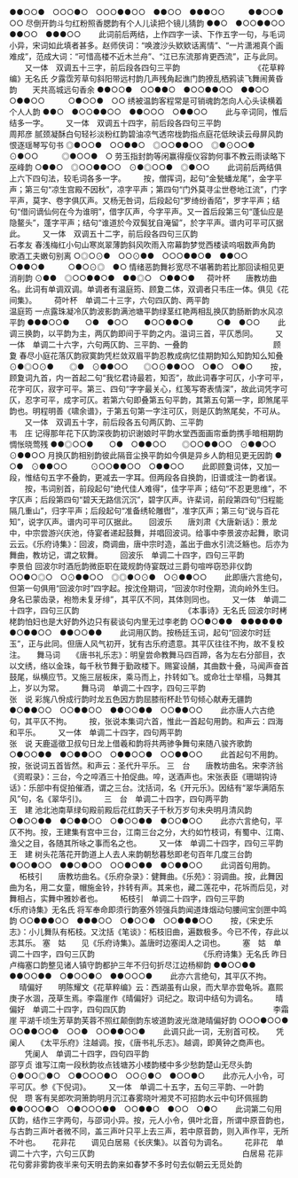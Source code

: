 <!-- { "loadSidebar": true } -->
●●○○●　○○○●○　○○○●●○○　●●○○　●●●○○　　　●●○○●　○○
尽倒开韵斗匀红粉照香腮韵有个人儿读把个镜儿猜韵
●●○　●○○●●○○　●●○○　●●●○○
　　此词前后两结，上作四字一读、下作五字一句，与毛词小异，宋词如此填者甚多。赵师侠词：“唤渡沙头欵欵话离情”、“一片潇湘真个画难成”，范成大词：“可惜高楼不近木兰舟”、“江已东流那肯更西流”，正与此同。 
　　又一体　双调五十三字，前后段各四句三平韵　　　　　　　　　　《花草粹编》无名氏 
夕露霑芳草句斜阳带远村韵几声残角起谯门韵撩乱栖鸦读飞舞闹黄昏韵　　天共高城远句香余
●●○○●　○○●●○　●○○●●○○　●●○○　○●●○○　　　○●○○●　○○
绣被温韵客程常是可销魂韵怎向人心头读横着个人人韵
●●○　●○○●●○○　●●○○○　○●●○○
　　此与辛词同，惟后结多一字。 
　　又一体　双调五十四字，前后段各四句三平韵　　　　　　　　　　　　　　　周邦彦 
腻颈凝酥白句轻衫淡粉红韵碧油凉气透帘栊韵指点庭花低映读云母屏风韵　　恨逐瑶琴写句书
◎●○○●　○○●●○　◎○○●●○○　◎●⊙○○●　⊙●○○　　　◎●○○●　○
劳玉指封韵等闲赢得瘦仪容韵何事不教云雨读略下巫峰韵
○●●○　◎○○●●○○　⊙●◎○○●　◎●○○
　　此词前后两结俱上六下四句法，较毛词各多一字。
　　按，僧挥词，起句“金甃蟠龙尾”，金字平声；第三句“凉生宫殿不因秋”，凉字平声；第四句“门外莫寻尘世卷地江流”，门字平声，莫字、卷字俱仄声。又杨无咎词，后段起句“罗绮纷香陌”，罗字平声；结句“借问谪仙何在今为谁明”，借字仄声，今字平声。又一首后段第三句“蓬仙应是隐鳌头”，蓬字平声；结句“谁道於今双鬓犹自淹留”，於字平声。谱内可平可仄据此。 
　　又一体　双调五十二字，前后段各四句三仄韵　　　　　　　　　　　　　　　石孝友 
春浅梅红小句山寒岚翠薄韵斜风吹雨入帘幕韵梦觉西楼读呜咽数声角韵　　歌酒工夫嫩句别离
○◎○⊙●　○○⊙●●　○○○●●○●　●●○○　○●●○●　　　○●○⊙◎　●○
情绪恶韵舞衫宽尽不堪著韵若比那回读相见更消削韵
⊙●●　◎○○●●○●　●●◎○　○●●○●
　
荷叶杯　　唐教坊曲名。此词有单调双调。单调者有温庭筠、顾夐二体，双调者只韦庄一体。俱见《花间集》。
　　荷叶杯　单调二十三字，六句四仄韵、两平韵　　　　　　　　　　　　　　　温庭筠 
一点露珠凝冷仄韵波影韵满池塘平韵绿茎红艳两相乱换仄韵肠断韵水风凉平韵
●●●○○●　　○●　●○○　　●○○●●○●　　　○●　●○○
　　此调三换韵，以平韵为主，两仄韵即间于平韵之内。温词三首，平仄悉同。 
　　又一体　单调二十六字，六句两仄韵、三平韵、一叠韵　　　　　　　　　　　顾　夐 
春尽小庭花落仄韵寂寞韵凭栏敛双眉平韵忍教成病忆佳期韵知么知韵知么知叠
⊙●◎○⊙●　　◎●　⊙●●○○　　◎○⊙●●○○　○●○　○●○
　　按，顾夐词九首，内一首起二句“我忆君诗最若，知否”，故此词春字可仄，小字可平，花字可仄，寂字可平。第三、四句“字字最关心，红笺写寄表情深”，故此词凭字可仄，忍字可平，成字可仄。若第六句即叠第五句平韵，其第五句第一字，即煞尾平韵也。明程明善《啸余谱》，于第五句第一字注可仄，则是仄韵煞尾矣，不可从。 
　　又一体　双调五十字，前后段各五句两仄韵、三平韵　　　　　　　　　　　　韦　庄 
记得那年花下仄韵深夜韵初识谢娘时平韵水堂西面画帘垂韵携手暗相期韵　惆怅晓莺残
●●◎○○●　　○●　○●●○○　　◎○○●●○○　⊙●●○○　　⊙●●○○
月换仄韵相别韵彼此隔音尘换平韵如今俱是异乡人韵相见更无因韵
●　　　○●　⊙●●○○　　　⊙○○●●○○　○●●○○
　　此即顾夐词体，又加一段，惟结句五字不叠韵，更减去一字耳。但两段各自换韵，旧谱或注一韵者误。
　　按，韦词别首，前段起句“绝代佳人难得”，佳字平声；结句“不忍更思维”，不字仄声；后段第四句“碧天无路信沉沉”，碧字仄声。许棐词，前段第四句“归程能隔几重山”，归字平声；后段起句“准备绣轮雕辔”，准字仄声；第三句“说与百花知”，说字仄声。谱内可平可仄据此。 
　
回波乐　　唐刘肃《大唐新话》：景龙中，中宗尝游兴庆池，侍宴者递起鼓舞，并唱回波词。给事中李景波亦起舞，歌词云云。《乐府诗集》：回波，商调曲，唐中宗时造，盖出于曲水引流泛觞也。后亦为舞曲，教坊记，谓之软舞。
　　回波乐　单调二十四字，四句三平韵　　　　　　　　　　　　　　　　　　　　李景伯 
回波尔时酒卮韵微臣职在箴规韵侍宴既过三爵句喧哗窃恐非仪韵
○○●○◎○　○⊙●●○○　◎◎●○⊙●　○⊙●●○○
　　此即唐六言绝句，但第一句俱用“回波尔时”四字起。按沈佺期词，“回波尔时佺期，流向岭外生归。身名已蒙齿录，袍笏未复牙绯”，其平仄不同，其体则同也。 
　　又一体　单调二十四字，四句三仄韵　　　　　　　　　　　　　　《本事诗》无名氏 
回波尔时栲栳韵怕妇也是大好韵外边只有裴谈句内里无过李老韵
○○●○●●　●●●●●●　●○●●○○　●●○○●●
　　此词用仄韵。按杨廷玉词，起句“回波尔时廷玉”，正与此同。但唐人风气初开，犹有古乐府遗意。其平仄往往不拘，故不复校注。 
　
舞马词　　《唐书礼乐志》：明皇尝命教舞马四百蹄，各为左右分部目，衣以文绣，络以金珠，每千秋节舞于勤政楼下。赐宴设酺，其曲数十叠，马闻声奋首鼓尾，纵横应节。又施三层板床，乘马而上，抃转如飞。或命壮士举榻，马舞其上，岁以为常。
　　舞马词　单调二十四字，四句三平韵　　　　　　　　　　　　　　　　　　　张　说 
彩旄八佾成行韵时龙五色因方韵屈膝衔杯赴节句倾心献寿无疆韵
●○●●○○　○○●●○○　●●○○●●　○○●●○○
　　此亦唐人六古绝句，其平仄不拘。
　　按，张说本集词六首，惟此一首起句用韵。和声云：四海和平乐。 
　　又一体　单调二十四字，四句两平韵　　　　　　　　　　　　　　　　　　　张　说 
天鹿遥徵卫叔句日龙上借羲和韵将共两骖争舞句来随八骏齐歌韵
○●○○●●　●○●●○○　○●●○○●　○○●●○○ 
　　此首起句不用韵。按，张说词五首皆然。和声云：圣代升平乐。 
三　台　　唐教坊曲名。宋李济翁《资暇录》：三台，今之啐酒三十拍促曲。啐，送酒声也。宋张表臣《珊瑚钩诗话》：乐部中有促拍催酒，谓之三台。沈括词，名《开元乐》。因结有“翠华满陌东风”句，名《翠华引》。
　　三　台　单调二十四字，四句两平韵　　　　　　　　　　　　　　　　　　　王　建 
池北池南草绿句殿前殿后花红韵天子千秋万岁句未央明月清风韵
○●○○●●　●○●●○○　○●○○●●　●○○●○○
　　此亦六言绝句，平仄不拘。按，王建集有宫中三台，江南三台之分，大约如竹枝词，有蜀中、江南、渔父之目，各随其所咏之事而名之也。 
　　又一体　单调二十四字，四句三平韵　　　　　　　　　　　　　　　　　　　王　建 
树头花落花开韵道上人去人来韵朝愁暮愁即老句百年几度三台韵
●○○●○○　●●○●○○　○○●○●●　●○●●○○
　　此词首句用韵。 
　
柘枝引　　唐教坊曲名。《乐府杂录》：健舞曲。《乐苑》：羽调曲。按，此舞因曲为名，用二女童，帽施金铃，抃转有声。其来也，藏二莲花中，花坼而后见，对舞相占，实舞中雅妙者也。
　　柘枝引　单调二十四字，四句三平韵　　　　　　　　　　　　　　《乐府诗集》无名氏 
将军奉命即须行韵塞外领强兵韵闻道烽烟动句腰间宝剑匣中鸣韵
○○●●●○○　●●●○○　○●○○●　○○●●●○○
　　按，《宋史乐志》：小儿舞队有柘枝。又沈括《笔谈》：柘枝旧曲，遍数极多。今已不传，存此以志其乐。 
塞　姑　　见《乐府诗集》。盖唐时边塞闺人之词也。
　　塞　姑　单调二十四字，四句三仄韵　　　　　　　　　　　　　　《乐府诗集》无名氏 
昨日卢梅塞口韵整见诸人镇守韵都护三年不归句折尽江边杨柳韵
●●○○●●　●●○○●●　○●○○●○　●●○○○●
　　此亦六言绝句，其平仄不拘。 
　
晴偏好　　明陈耀文《花草粹编》云：西湖虽有山泉，而大旱亦尝龟坼。嘉熙庚子水涸，茂草生焉。李霜崖作《晴偏好》词纪之。取词中结句为调名。
　　晴偏好　单调二十四字，四句四仄韵　　　　　　　　　　　　　　　　　　　李霜崖 
平湖千顷生芳草韵芙蓉不照红颠倒韵东坡道韵波光潋滟晴偏好韵
○○○●○○●　○○●●○○●　○○●　○○●●○○●
　　此调只此一词，无别首可校。 
　
凭阑人　　《太平乐府》注越调。按，《唐书礼乐志》。越调，即黄钟之商声也。
　　凭阑人　单调二十四字，四句四平韵　　　　　　　　　　　　　　　　　　　邵亨贞 
谁写江南一段秋韵妆点钱塘苏小楼韵楼中多少愁韵楚山无尽头韵
⊙●○○◎●○　○●○○○●○　○○⊙●○　●○○●○
　　此亦元人小令，可平可仄。参《下倪词》。 
　　又一体　单调二十五字，五句三平韵、一叶韵　　　　　　　　　　　　　　　倪　瓒 
客有吴郎吹洞箫韵明月沉江春雾晓叶湘灵不可招韵水云中句环佩摇韵
●●○○○●○　○●○○○●●　○○●●○　●○○　○●○
　　此词第二句用仄韵，结作三字两句，与邵词小异。按，元人小令，俱叶北音，所谓中原音韵也，与古韵三声叶者微不同，盖三声叶只平上去三声，若中原音韵，则入声作平，无所不叶也。 
　
花非花　　调见白居易《长庆集》。以首句为调名。
　　花非花　单调二十六字，六句三仄韵　　　　　　　　　　　　　　　　　　　白居易 
花非花句雾非雾韵夜半来句天明去韵来如春梦不多时句去似朝云无觅处韵
